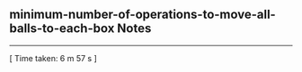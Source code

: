 <h2>minimum-number-of-operations-to-move-all-balls-to-each-box Notes</h2><hr>[ Time taken: 6 m 57 s ]